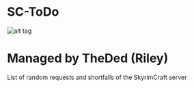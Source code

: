 # SC-ToDo

![alt tag](https://avatars1.githubusercontent.com/u/19979217?v=3&s=200)

# Managed by TheDed (Riley)

List of random requests and shortfalls of the SkyrimCraft server
